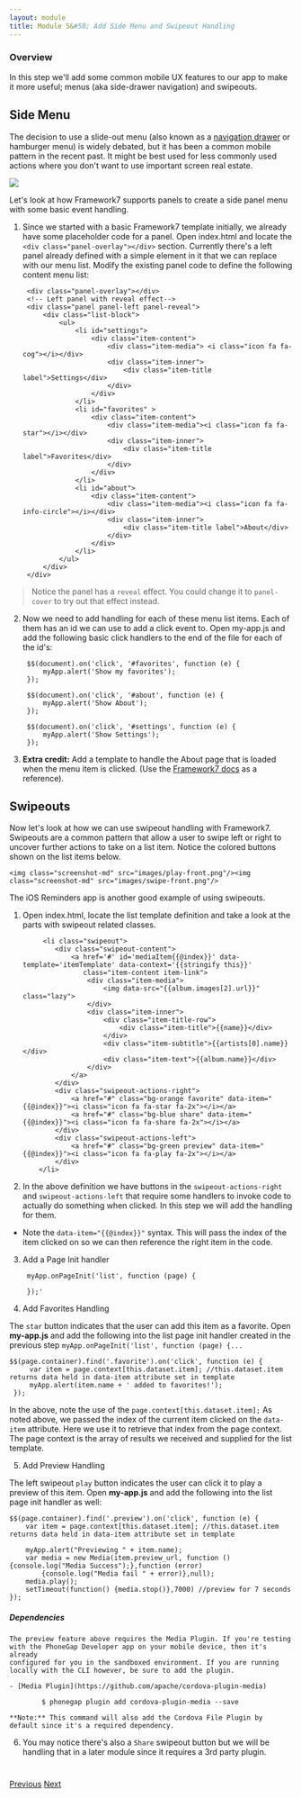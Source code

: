 ```yaml
---
layout: module
title: Module 5&#58; Add Side Menu and Swipeout Handling
---
```


### Overview
In this step we'll add some common mobile UX features to our app to make it more useful; menus (aka side-drawer navigation) and swipeouts.  
 
## Side Menu

The decision to use a slide-out menu (also known as a [navigation drawer](https://www.google.com/design/spec/patterns/navigation-drawer.html)
or hamburger menu) is widely debated, but it has been a common mobile pattern in the recent past. It might be best used for less commonly used
actions where you don't want to use important screen real estate.  
 
 <img class="screenshot-lg" src="images/menu-p.png"/>

Let's look at how Framework7 supports panels to create a side panel menu with some basic event handling.
 
1. Since we started with a basic Framework7 template initially, we already have some placeholder code for a panel. Open 
index.html and locate the `<div class="panel-overlay"></div>` section.  Currently there's a left panel already defined with a simple
element in it that we can replace with our menu list. Modify the existing panel code to define the following content menu list:   

        <div class="panel-overlay"></div>
        <!-- Left panel with reveal effect-->
        <div class="panel panel-left panel-reveal">
            <div class="list-block">
                <ul>
                    <li id="settings">
                        <div class="item-content">
                            <div class="item-media"> <i class="icon fa fa-cog"></i></div>
                            <div class="item-inner">
                                <div class="item-title label">Settings</div>
                            </div>
                        </div>
                    </li>
                    <li id="favorites" >
                        <div class="item-content">
                            <div class="item-media"><i class="icon fa fa-star"></i></div>
                            <div class="item-inner">
                                <div class="item-title label">Favorites</div>
                            </div>
                        </div>
                    </li>
                    <li id="about">
                        <div class="item-content">
                            <div class="item-media"><i class="icon fa fa-info-circle"></i></div>
                            <div class="item-inner">
                                <div class="item-title label">About</div>
                            </div>
                        </div>
                    </li>
                </ul>
            </div>
        </div>

  >Notice the panel has a `reveal` effect. You could change it to `panel-cover` to try out that effect instead.
   

2. Now we need to add handling for each of these menu list items. Each of them has an id we can use to add a click event to. 
Open my-app.js and add the following basic click handlers to the end of the file for each of the id's:
 
    
        $$(document).on('click', '#favorites', function (e) {
            myApp.alert('Show my favorites');
        });
        
        $$(document).on('click', '#about', function (e) {
            myApp.alert('Show About');
        });
        
        $$(document).on('click', '#settings', function (e) {
            myApp.alert('Show Settings');
        });

3. **Extra credit:** Add a template to handle the About page that is loaded when the menu item is clicked. 
(Use the [Framework7 docs](http://www.idangero.us/framework7/docs) as a reference). 

## Swipeouts

Now let's look at how we can use swipeout handling with Framework7. Swipeouts are a common pattern that allow a user to swipe left or right to uncover further actions to take on a list item. Notice the colored buttons shown on the list items below. 

    <img class="screenshot-md" src="images/play-front.png"/><img class="screenshot-md" src="images/swipe-front.png"/>

The iOS Reminders app is another good example of using swipeouts. 

1. Open index.html, locate the list template definition and take a look at the parts with swipeout related classes. 
   
            <li class="swipeout">
               <div class="swipeout-content">
                   <a href='#' id='mediaItem{{@index}}' data-template='itemTemplate' data-context='{{stringify this}}'
                      class="item-content item-link">
                       <div class="item-media">
                           <img data-src="{{album.images[2].url}}" class="lazy">
                       </div>
                       <div class="item-inner">
                           <div class="item-title-row">
                               <div class="item-title">{{name}}</div>
                           </div>
                           <div class="item-subtitle">{{artists[0].name}}</div>
                           <div class="item-text">{{album.name}}</div>
                       </div>
                   </a>
               </div>
               <div class="swipeout-actions-right">
                   <a href="#" class="bg-orange favorite" data-item="{{@index}}"><i class="icon fa fa-star fa-2x"></i></a>
                   <a href="#" class="bg-blue share" data-item="{{@index}}"><i class="icon fa fa-share fa-2x"></i></a>
               </div>
               <div class="swipeout-actions-left">
                   <a href="#" class="bg-green preview" data-item="{{@index}}"><i class="icon fa fa-play fa-2x"></i></a>
               </div>
           </li>

2. In the above definition we have buttons in the `swipeout-actions-right` and `swipeout-actions-left` that require some handlers to invoke code to actually do something when clicked. In this
step we will add the handling for them. 

  - Note the `data-item="{{@index}}"` syntax. This will pass the index of the item clicked on so we can then reference the right item in the code.  
 
3. Add a Page Init handler 

    
        myApp.onPageInit('list', function (page) {
        
        });'
        
4. Add Favorites Handling        
        
The `star` button indicates that the user can add this item as a favorite. Open **my-app.js** and add the following into the list page
 init handler created in the previous step `myApp.onPageInit('list', function (page) {...`

    $$(page.container).find('.favorite').on('click', function (e) {
         var item = page.context[this.dataset.item]; //this.dataset.item returns data held in data-item attribute set in template
         myApp.alert(item.name + ' added to favorites!');
     });
              
   In the above, note the use of the `page.context[this.dataset.item];` As noted above, we passed the index of the current item clicked on the `data-item` attribute. Here 
   we use it to retrieve that index from the page context. The page context is the array of results we received and supplied for the list template.
        
     
5. Add Preview Handling

The left swipeout `play` button indicates the user can click it to play a preview of this item. Open **my-app.js** and add the following into 
the list page init handler as well:

    $$(page.container).find('.preview').on('click', function (e) {
        var item = page.context[this.dataset.item]; //this.dataset.item returns data held in data-item attribute set in template

        myApp.alert("Previewing " + item.name);
        var media = new Media(item.preview_url, function () {console.log("Media Success");},function (error)
            {console.log("Media fail " + error)},null);
        media.play();
        setTimeout(function() {media.stop()},7000) //preview for 7 seconds
    });
        
##### Dependencies
    The preview feature above requires the Media Plugin. If you're testing with the PhoneGap Developer app on your mobile device, then it's already 
    configured for you in the sandboxed environment. If you are running locally with the CLI however, be sure to add the plugin. 
    
    - [Media Plugin](https://github.com/apache/cordova-plugin-media)
           
            $ phonegap plugin add cordova-plugin-media --save

    **Note:** This command will also add the Cordova File Plugin by default since it's a required dependency. 
    
6. You may notice there's also a `Share` swipeout button but we will be handling that in a later module since it requires a 3rd party plugin. 
    
<div class="row" style="margin-top:40px;">
<div class="col-sm-12">
<a href="module4.html" class="btn btn-default"><i class="glyphicon glyphicon-chevron-left"></i> Previous</a>
<a href="module6.html" class="btn btn-default pull-right">Next <i class="glyphicon
glyphicon-chevron-right"></i></a>
</div>
</div>
